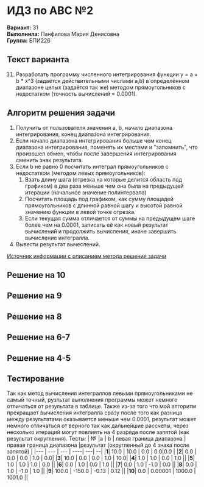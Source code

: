 ﻿# ИДЗ по АВС №2
**Вариант:** 31 \
**Выполнила:** Панфилова Мария Денисовна \
**Группа:** БПИ226

## Текст варианта
31. Разработать программу численного интегрирования функции y = a + b * x^3 (задаётся действительными числами а,b) в определённом диапазоне целых (задаётся так же) методом прямоугольников с недостатком (точность вычислений = 0.0001).

## Алгоритм решения задачи

1. Получить от пользователя значения a, b, начало диапазона интегрирования, конец диапазона интегрирования.
2. Если начало диапазона интегрирования больше чем конец диапазона интегрирования, поменять их местами и "запомнить", что произошел обмен, чтобы после завершения интегрирования сменить знак результата.
4. Если b не равно 0 посчитать интеграл прямоугольников с недостатком (методом левых прямоугольников):
    1. Взать длину шага (отрезка на которые делится область под графиком) в два раза меньше чем она была на предыдущей итерации (начальное значение полинтервала)
    2. Посчитать площадь под графиком, как сумму площадей прямоугольников с длинной равной шагу и высотой равной значению функции в левой точке отрезка.
    3. Если текущая сумма отличается от суммы на предыдущем шаге более чем на 0.0001, записать её как новый результат вычислений и продолжить вычисления, иначе завершить вычисление интегралла.
5. Вывести результат вычеслений.

[Источник информации с описанием метода решения задачи](http://www.mathprofi.ru/metod_prjamougolnikov.html)
## Решение на 10



## Решение на 9


## Решение на 8


## Решение на 6-7


## Решение на 4-5 


## Тестирование
Так как метод вычисления интеграллов левыми прямоугольниками не самый точный, рузльтат выполнения программы может немного отличаться от результата в таблице. Также из-за того что мой алгоритм прекращает вычисления интегралла сразу после того как разница между результатами оказывается меньше чем 0.0001, результат может немного отличаться от верного так как дальнейшие рассчеты, через несколько итераций могут повлиять на 4 разряда после запятой (как результат округления).
Тесты:
| № |a | b | левая граница диапазона | правая граница диапазона |результат (округленный до 4 знака после запятой) |
|--- | --- | --- | ----| ---| --|
|**1**| 10.0 | 10.0 | 0.0 | 0.0|0.0 |
|**2**| 0.0 | 0.0 | 0.0 | 1.0 | 0.0|
|**3**| 10.0 | 0.0 |  0.0 |  1.0 | 10.0|
|**4**| 1.0 | 1.0 | 0.0 | 1.0 ||
|**5**| 1.0 | 1.0 | 1.0 | 0.0 ||
|**6**| 0.0 | 1.0 | 0.0 | 1.0 ||
|**7**| 0.0 | 1.0 | -1.0 | 0.0 ||
|**8**| 0.0 | 1.0 | -1.0 | 1.0 ||
|**9**| 100.0 | -150.0 | -0.13 | 0.12 ||
|**10**| 0.0 | 0.00001 | 1000.0 | 1001.0 ||
